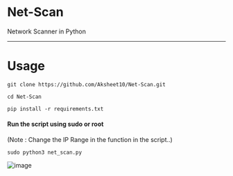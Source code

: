 # Net-Scan
Network Scanner in Python

---

# Usage

`git clone https://github.com/Aksheet10/Net-Scan.git`

`cd Net-Scan`

`pip install -r requirements.txt`

#### Run the script using sudo or root

(Note : Change the IP Range in the function in the script..)

`sudo python3 net_scan.py`

![image](https://user-images.githubusercontent.com/71016915/146767641-25848676-75e3-4e22-b79a-31de445f5b6a.png)
